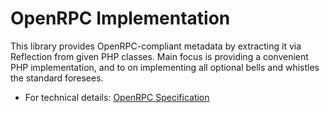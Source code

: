 OpenRPC Implementation
======================

This library provides OpenRPC-compliant metadata by extracting it via Reflection
from given PHP classes. Main focus is providing a convenient PHP implementation,
and to on implementing all optional bells and whistles the standard foresees.

* For technical details: [OpenRPC Specification](https://spec.open-rpc.org/)
